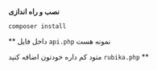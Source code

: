 **نصب و راه اندازی**

``composer install``



**
داخل فایل ``api.php`` نمونه هست 

متود کم داره خودتون اضافه کنید ``rubika.php`` 
**






